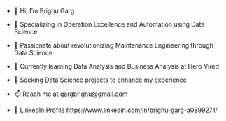 






- 👋 Hi, I’m Brighu Garg

- 🚀 Specializing in Operation Excellence and Automation using Data Science

- 👀 Passionate about revolutionizing Maintenance Engineering through Data Science

- 🌱 Currently learning Data Analysis and Business Analysis at Hero Vired

- 💞️ Seeking Data Science projects to enhance my experience

- 📫 Reach me at gargbrighu@gmail.com

- 📄 LinkedIn Profile https://www.linkedin.com/in/brighu-garg-a0899271/

<!---
gargbrighu/gargbrighu is a ✨ special ✨ repository because its `README.md` (this file) appears on your GitHub profile.
You can click the Preview link to take a look at your changes.
--->
